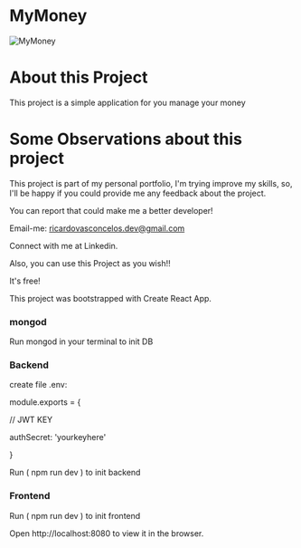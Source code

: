 # MyMoney
![MyMoney](https://user-images.githubusercontent.com/26417291/73419594-74631b80-42fe-11ea-9bb4-eade3725a1cd.gif)


# About this Project
This project is a simple application for you manage your money

# Some Observations about this project
This project is part of my personal portfolio, I'm trying improve my skills, so, I'll be happy if you could provide me any feedback about the project.

You can report that could make me a better developer!

Email-me: ricardovasconcelos.dev@gmail.com

Connect with me at Linkedin.

Also, you can use this Project as you wish!!

It's free!

This project was bootstrapped with Create React App.


### mongod
Run mongod in your terminal to init DB

### Backend 
create file .env:  

module.exports = {

  // JWT KEY
  
  authSecret: 'yourkeyhere'
  
}

Run ( npm run dev ) to init backend

### Frontend
Run ( npm run dev ) to init frontend

Open http://localhost:8080 to view it in the browser.

